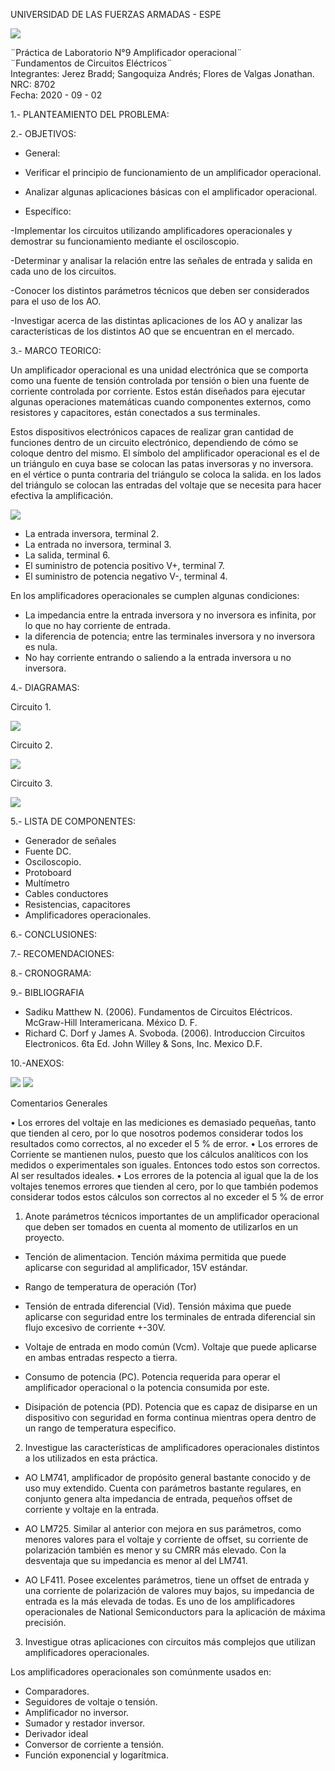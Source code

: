 UNIVERSIDAD DE LAS FUERZAS ARMADAS - ESPE

![](https://github.com/BraddJCJ/Informe5_Jerez_Sangoquiza_Zambrano/blob/master/img/Logo_ESPE.png)

¨Práctica de Laboratorio N°9 Amplificador operacional¨  
¨Fundamentos de Circuitos Eléctricos¨  
Integrantes: Jerez Bradd; Sangoquiza Andrés; Flores de Valgas Jonathan.  
NRC: 8702   
Fecha: 2020 - 09 - 02  

1.- PLANTEAMIENTO DEL PROBLEMA:

2.- OBJETIVOS:

* General: 

- Verificar el principio de funcionamiento de un amplificador operacional.

- Analizar algunas aplicaciones básicas con el amplificador operacional.


* Específico:

-Implementar los circuitos utilizando amplificadores operacionales y demostrar su funcionamiento mediante el osciloscopio.

-Determinar y analisar la relación entre las señales de entrada y salida en cada uno de los circuitos.

-Conocer los distintos parámetros técnicos que deben ser considerados para el uso de los AO.

-Investigar acerca de las distintas aplicaciones de los AO y analizar las características de los distintos AO que se encuentran en el mercado.


3.- MARCO TEORICO:

Un amplificador operacional es una unidad electrónica que se comporta como una fuente de tensión controlada por tensión o bien una fuente de corriente controlada por corriente. Estos están diseñados para ejecutar algunas operaciones matemáticas cuando componentes externos, como resistores y capacitores, están conectados a sus terminales.

Estos dispositivos electrónicos capaces de realizar gran cantidad de funciones dentro de un circuito electrónico, dependiendo de cómo se coloque dentro del mismo.
El símbolo del amplificador operacional es el de un triángulo en cuya base se colocan las patas inversoras y no inversora. en el vértice o punta contraria del triángulo se coloca la salida. en los lados del triángulo se colocan las entradas del voltaje que se necesita para hacer efectiva la amplificación.

![](https://github.com/BraddJCJ/Informe_9_3p/blob/master/img/amplificador.PNG)

- La entrada inversora, terminal 2.
- La entrada no inversora, terminal 3.
- La salida, terminal 6.
- El suministro de potencia positivo V+, terminal 7.
- El suministro de potencia negativo V-, terminal 4.

En los amplificadores operacionales se cumplen algunas condiciones:

- La impedancia entre la entrada inversora y no inversora es infinita, por lo que no hay corriente de entrada.
- la diferencia de potencia; entre las terminales inversora y no inversora es nula.
- No hay corriente entrando o saliendo a la entrada inversora u no inversora.

4.- DIAGRAMAS:

Circuito 1.

![](https://github.com/BraddJCJ/Informe_9_3p/blob/master/img/cir1.PNG)

Circuito 2.

![](https://github.com/BraddJCJ/Informe_9_3p/blob/master/img/cir2.PNG)

Circuito 3.

![](https://github.com/BraddJCJ/Informe_9_3p/blob/master/img/cir3.png)

5.- LISTA DE COMPONENTES:

- Generador de señales
- Fuente DC.
- Osciloscopio.
- Protoboard
- Multímetro
- Cables conductores
- Resistencias, capacitores
- Amplificadores operacionales. 

6.- CONCLUSIONES:


7.- RECOMENDACIONES:



8.- CRONOGRAMA:

 
9.- BIBLIOGRAFIA
 
 - Sadiku Matthew N. (2006). Fundamentos de Circuitos Eléctricos. McGraw-Hill Interamericana. México D. F.
-  Richard C. Dorf y James A. Svoboda. (2006). Introduccion Circuitos Electronicos. 6ta Ed. John Willey & Sons, Inc. Mexico D.F.

 10.-ANEXOS:
 
 ![](https://github.com/BraddJCJ/Informe_9_3p/blob/master/img/Errores.1.png)
 ![](https://github.com/BraddJCJ/Informe_9_3p/blob/master/img/Errores.2.png)
 
 Comentarios Generales
 
• Los errores del voltaje en las mediciones es demasiado pequeñas, tanto que tienden al cero, por lo que
nosotros podemos considerar todos los resultados como correctos, al no exceder el 5 % de error.
• Los errores de Corriente se mantienen nulos, puesto que los cálculos analíticos con los medidos o experimentales son iguales. Entonces todo estos son correctos. Al ser resultados ideales.
• Los errores de la potencia al igual que la de los voltajes tenemos errores que tienden al cero, por lo que
también podemos considerar todos estos cálculos son correctos al no exceder el 5 % de error
1. Anote parámetros técnicos importantes de un amplificador operacional que deben ser tomados en cuenta al momento de utilizarlos en un proyecto.
 
 - Tención de alimentacion. Tención máxima permitida que puede aplicarse con seguridad al amplificador, 15V estándar.
 
 - Rango de temperatura de operación (Tor)
 
 - Tensión de entrada diferencial (Vid). Tensión máxima que puede aplicarse con seguridad entre los terminales de entrada diferencial sin flujo excesivo de corriente +-30V.
 
 - Voltaje de entrada en modo común (Vcm). Voltaje que puede aplicarse en ambas entradas respecto a tierra.
 
 - Consumo de potencia (PC). Potencia requerida para operar el amplificador operacional o la potencia consumida por este.
 
 - Disipación de potencia (PD). Potencia que es capaz de disiparse en un dispositivo con seguridad en forma continua mientras opera dentro de un rango de temperatura especifico.
  
2. Investigue las características de amplificadores operacionales distintos a los utilizados en esta práctica.

 - AO LM741, amplificador de propósito general bastante conocido y de uso muy extendido. Cuenta con parámetros bastante regulares, en conjunto genera alta impedancia de entrada, pequeños offset de corriente y voltaje en la entrada.

 - AO LM725. Similar al anterior con mejora en sus parámetros, como menores valores para el voltaje y corriente de offset, su corriente de polarización también es menor y su CMRR más elevado. Con la desventaja que su impedancia es menor al del LM741.

 - AO LF411. Posee excelentes parámetros, tiene un offset de entrada y una corriente de polarización de valores muy bajos, su impedancia de entrada es la más elevada de todas. Es uno de los amplificadores operacionales de National Semiconductors para la aplicación de máxima precisión.

3. Investigue otras aplicaciones con circuitos más complejos que utilizan amplificadores operacionales.

Los amplificadores operacionales son comúnmente usados en:
 - Comparadores.
 - Seguidores de voltaje o tensión.
 - Amplificador no inversor.
 - Sumador y restador inversor.
 - Derivador ideal
 - Conversor de corriente a tensión.
 - Función exponencial y logarítmica.

